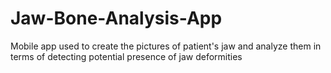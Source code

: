 # Jaw-Bone-Analysis-App
Mobile app used to create the pictures of patient's jaw and analyze them in terms of detecting potential presence of jaw deformities
